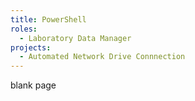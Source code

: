 ```yaml
---
title: PowerShell
roles:
  - Laboratory Data Manager
projects:
  - Automated Network Drive Connnection
---
```


blank page